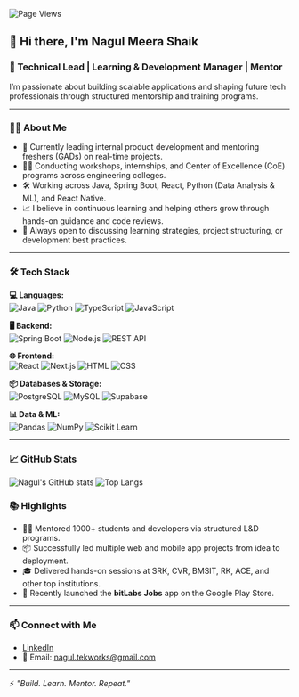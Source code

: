 
![Page Views](https://komarev.com/ghpvc/?username=Nagul-Tekworks&style=flat-square)


## 👋 Hi there, I'm Nagul Meera Shaik

### 🚀 Technical Lead | Learning & Development Manager | Mentor

I’m passionate about building scalable applications and shaping future tech professionals through structured mentorship and training programs.

---

### 🧑‍💻 About Me

- 🔭 Currently leading internal product development and mentoring freshers (GADs) on real-time projects.
- 👨‍🏫 Conducting workshops, internships, and Center of Excellence (CoE) programs across engineering colleges.
- 🛠️ Working across Java, Spring Boot, React, Python (Data Analysis & ML), and React Native.
- 📈 I believe in continuous learning and helping others grow through hands-on guidance and code reviews.
- 💬 Always open to discussing learning strategies, project structuring, or development best practices.

---

### 🛠️ Tech Stack

**💻 Languages:**  
![Java](https://img.shields.io/badge/Java-ED8B00?style=for-the-badge&logo=java&logoColor=white)
![Python](https://img.shields.io/badge/Python-3776AB?style=for-the-badge&logo=python&logoColor=white)
![TypeScript](https://img.shields.io/badge/TypeScript-007ACC?style=for-the-badge&logo=typescript&logoColor=white)
![JavaScript](https://img.shields.io/badge/JavaScript-F7DF1E?style=for-the-badge&logo=javascript&logoColor=black)

**🖥 Backend:**  
![Spring Boot](https://img.shields.io/badge/Spring_Boot-6DB33F?style=for-the-badge&logo=spring-boot&logoColor=white)
![Node.js](https://img.shields.io/badge/Node.js-339933?style=for-the-badge&logo=nodedotjs&logoColor=white)
![REST API](https://img.shields.io/badge/REST%20API-000000?style=for-the-badge&logo=flask&logoColor=white)

**🌐 Frontend:**  
![React](https://img.shields.io/badge/React-20232A?style=for-the-badge&logo=react&logoColor=61DAFB)
![Next.js](https://img.shields.io/badge/Next.js-000000?style=for-the-badge&logo=nextdotjs&logoColor=white)
![HTML](https://img.shields.io/badge/HTML5-E34F26?style=for-the-badge&logo=html5&logoColor=white)
![CSS](https://img.shields.io/badge/CSS3-1572B6?style=for-the-badge&logo=css3&logoColor=white)

**📦 Databases & Storage:**  
![PostgreSQL](https://img.shields.io/badge/PostgreSQL-316192?style=for-the-badge&logo=postgresql&logoColor=white)
![MySQL](https://img.shields.io/badge/MySQL-00758F?style=for-the-badge&logo=mysql&logoColor=white)
![Supabase](https://img.shields.io/badge/Supabase-3ECF8E?style=for-the-badge&logo=supabase&logoColor=white)

**📊 Data & ML:**  
![Pandas](https://img.shields.io/badge/Pandas-150458?style=for-the-badge&logo=pandas&logoColor=white)
![NumPy](https://img.shields.io/badge/Numpy-013243?style=for-the-badge&logo=numpy&logoColor=white)
![Scikit Learn](https://img.shields.io/badge/Scikit--Learn-F7931E?style=for-the-badge&logo=scikit-learn&logoColor=white)

---
### 📈 GitHub Stats

![Nagul's GitHub stats](https://github-readme-stats.vercel.app/api?username=Nagul-Tekworks&show_icons=true&theme=react)
![Top Langs](https://github-readme-stats.vercel.app/api/top-langs/?username=Nagul-Tekworks&layout=compact&theme=react)
### 📚 Highlights

- 👨‍💻 Mentored 1000+ students and developers via structured L&D programs.
- 📦 Successfully led multiple web and mobile app projects from idea to deployment.
- 🎓 Delivered hands-on sessions at SRK, CVR, BMSIT, RK, ACE, and other top institutions.
- 📱 Recently launched the **bitLabs Jobs** app on the Google Play Store.

---

### 📫 Connect with Me

- [LinkedIn](https://www.linkedin.com/in/nagul)
- 📧 Email: nagul.tekworks@gmail.com

---

⚡ *"Build. Learn. Mentor. Repeat."*
